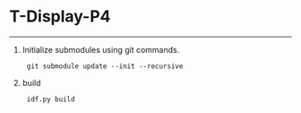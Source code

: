 # T-Display-P4

* * *
1. Initialize submodules using git commands.

        git submodule update --init --recursive

2. build
    
        idf.py build